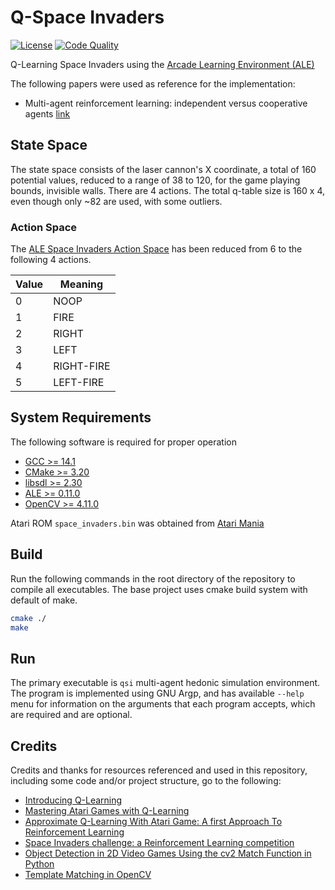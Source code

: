 # Q-Space Invaders
[![License](http://img.shields.io/badge/license-Apache_2.0-blue.svg?colorB=9977bb&style=plastic)](https://github.com/wltjr/q-space_invaders/blob/master/LICENSE.txt)
[![Code Quality](https://sonarcloud.io/api/project_badges/measure?project=wltjr_q-space_invaders&metric=alert_status)](https://sonarcloud.io/dashboard?id=wltjr_q-space_invaders)

Q-Learning Space Invaders using the [Arcade Learning Environment (ALE)](https://ale.farama.org/)

The following papers were used as reference for the implementation:
- Multi-agent reinforcement learning: independent versus cooperative agents [link](https://dl.acm.org/doi/10.5555/3091529.3091572)

## State Space
The state space consists of the laser cannon's X coordinate, a total of
160 potential values, reduced to a range of 38 to 120, for the game
playing bounds, invisible walls. There are 4 actions. The total q-table
size is 160 x 4, even though only ~82 are used, with some outliers.

### Action Space
The
[ALE Space Invaders Action Space](https://ale.farama.org/environments/space_invaders/#actions)
has been reduced from 6 to the following 4 actions.

| Value | Meaning |
|-------|---------|
| 0 | NOOP |
| 1 | FIRE |
| 2 | RIGHT |
| 3 | LEFT |
| 4 | RIGHT-FIRE |
| 5 | LEFT-FIRE |

## System Requirements

The following software is required for proper operation

- [GCC >= 14.1](https://gcc.gnu.org/releases.html)
- [CMake >= 3.20](https://cmake.org/download/)
- [libsdl >= 2.30](https://www.libsdl.org/)
- [ALE >= 0.11.0](https://ale.farama.org/)
- [OpenCV >= 4.11.0](https://opencv.org/releases/)

Atari ROM `space_invaders.bin` was obtained from
[Atari Mania](https://www.atarimania.com/game-atari-2600-vcs-space-invaders_s6947.html)

## Build

Run the following commands in the root directory of the repository to compile
all executables. The base project uses cmake build system with default of make.

```bash
cmake ./
make
```

## Run

The primary executable is `qsi` multi-agent hedonic simulation environment.
The program is implemented using GNU Argp, and has available `--help` menu for
information on the arguments that each program accepts, which are required and
are optional.

## Credits

Credits and thanks for resources referenced and used in this repository,
including some code and/or project structure, go to the following:

- [Introducing Q-Learning](https://huggingface.co/learn/deep-rl-course/unit2/q-learning)
- [Mastering Atari Games with Q-Learning](https://medium.com/aimonks/mastering-atari-games-with-q-learning-c222800c7cb3)
- [Approximate Q-Learning With Atari Game: A first Approach To Reinforcement Learning](https://medium.com/@olatejuemmanuel/approximate-q-learning-with-atari-game-a-first-approach-to-reinforcement-learning-da78162ae205)
- [Space Invaders challenge: a Reinforcement Learning competition](https://wandb.ai/raghmura/qualcomm/reports/Space-Invaders-challenge-a-Reinforcement-Learning-competition--Vmlldzo5MzEzMg)
- [Object Detection in 2D Video Games Using the cv2 Match Function in Python](https://medium.com/@viem2377/object-detection-in-2d-video-games-using-the-cv2-match-function-in-python-ee8908fb8c53)
- [Template Matching in OpenCV](https://docs.opencv.org/4.x/d4/dc6/tutorial_py_template_matching.html)
